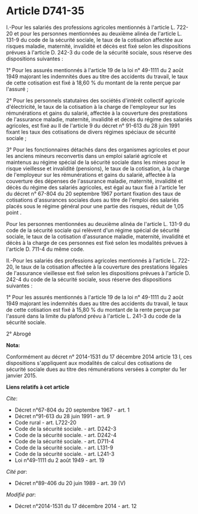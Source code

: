 # Article D741-35

I.-Pour les salariés des professions agricoles mentionnés à l'article L. 722-20 et pour les personnes mentionnées au deuxième
alinéa de l'article L. 131-9 du code de la sécurité sociale, le taux de la cotisation affectée aux risques maladie,
maternité, invalidité et décès est fixé selon les dispositions prévues à l'article D. 242-3 du code de la sécurité sociale,
sous réserve des dispositions suivantes : 

1° Pour les assurés mentionnés à l'article 19 de la loi n° 49-1111 du 2 août 1949 majorant les indemnités dues au titre des
accidents du travail, le taux de cette cotisation est fixé à 18,60 % du montant de la rente perçue par l'assuré ; 

2° Pour les personnels statutaires des sociétés d'intérêt collectif agricole d'électricité, le taux de la cotisation à la
charge de l'employeur sur les rémunérations et gains du salarié, affectée à la couverture des prestations de l'assurance
maladie, maternité, invalidité et décès du régime des salariés agricoles, est fixé au II de l'article 9 du décret n° 91-613
du 28 juin 1991 fixant les taux des cotisations de divers régimes spéciaux de sécurité sociale ; 

3° Pour les fonctionnaires détachés dans des organismes agricoles et pour les anciens mineurs reconvertis dans un emploi
salarié agricole et maintenus au régime spécial de la sécurité sociale dans les mines pour le risque vieillesse et invalidité
(pensions), le taux de la cotisation, à la charge de l'employeur sur les rémunérations et gains du salarié, affectée à la
couverture des dépenses de l'assurance maladie, maternité, invalidité et décès du régime des salariés agricoles, est égal au
taux fixé à l'article 1er du décret n° 67-804 du 20 septembre 1967 portant fixation des taux de cotisations d'assurances
sociales dues au titre de l'emploi des salariés placés sous le régime général pour une partie des risques, réduit de 1,05
point . 

Pour les personnes mentionnées au deuxième alinéa de l'article L. 131-9 du code de la sécurité sociale qui relèvent d'un
régime spécial de sécurité sociale, le taux de la cotisation d'assurance maladie, maternité, invalidité et décès à la charge
de ces personnes est fixé selon les modalités prévues à l'article D. 711-4 du même code. 

II.-Pour les salariés des professions agricoles mentionnés à l'article L. 722-20, le taux de la cotisation affectée à la
couverture des prestations légales de l'assurance vieillesse est fixé selon les dispositions prévues à l'article D. 242-4 du
code de la sécurité sociale, sous réserve des dispositions suivantes : 

1° Pour les assurés mentionnés à l'article 19 de la loi n° 49-1111 du 2 août 1949 majorant les indemnités dues au titre des
accidents du travail, le taux de cette cotisation est fixé à 15,80 % du montant de la rente perçue par l'assuré dans la
limite du plafond prévu à l'article L. 241-3 du code de la sécurité sociale.

2° Abrogé

**Nota:**

Conformément au décret n° 2014-1531 du 17 décembre 2014 article 13 I, ces dispositions s'appliquent aux modalités de calcul
des cotisations de sécurité sociale dues au titre des rémunérations versées à compter du 1er janvier 2015.

**Liens relatifs à cet article**

_Cite_:

  - Décret n°67-804 du 20 septembre 1967 - art. 1
  - Décret n°91-613 du 28 juin 1991 - art. 9
  - Code rural - art. L722-20
  - Code de la sécurité sociale. - art. D242-3
  - Code de la sécurité sociale. - art. D242-4
  - Code de la sécurité sociale. - art. D711-4
  - Code de la sécurité sociale. - art. L131-9
  - Code de la sécurité sociale. - art. L241-3
  - Loi n°49-1111 du 2 août 1949 - art. 19

_Cité par_:

  - Décret n°89-406 du 20 juin 1989 - art. 39 (V)

_Modifié par_:

  - Décret n°2014-1531 du 17 décembre 2014 - art. 12
